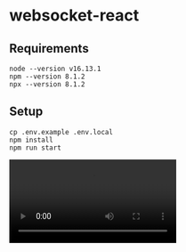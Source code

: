 # websocket-react
## Requirements
```
node --version v16.13.1
npm --version 8.1.2
npx --version 8.1.2
```

## Setup
```
cp .env.example .env.local
npm install
npm run start
```

![demo](demo/demo_20230614.mov)
